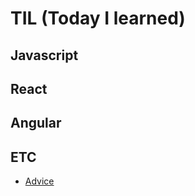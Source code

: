 # TIL (Today I learned)

## Javascript

## React

## Angular

## ETC

  * [Advice](https://github.com/comejtome508/TIL/blob/master/ETC/Advice.md)
